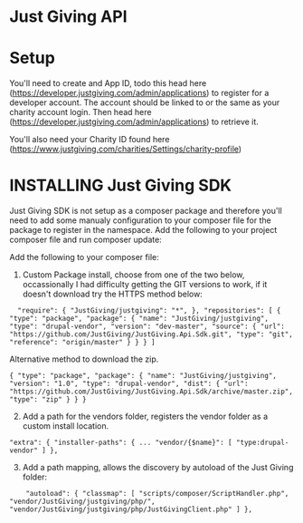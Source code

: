 Just Giving API
===============

Setup
=====

You'll need to create and App ID, todo this head here (https://developer.justgiving.com/admin/applications)
to register for a developer account. The account should be linked to or the same as your charity account login.
Then head here (https://developer.justgiving.com/admin/applications) to retrieve it.


You'll also need your Charity ID found here (https://www.justgiving.com/charities/Settings/charity-profile)

INSTALLING Just Giving SDK
==========================

Just Giving SDK is not setup as a composer package and therefore you'll need to 
add some manualy configuration to your composer file for the package to register in the namespace. 
Add the following to your project composer file and run composer update:

Add the following to your composer file:

1) Custom Package install, choose from one of the two below, occassionally I had 
difficulty getting the GIT versions to work, if it doesn't download try the
HTTPS method below:

`  
"require": {
        "JustGiving/justgiving": "*",
   },
   "repositories": [
     {
       "type": "package",
       "package": {
         "name": "JustGiving/justgiving",
         "type": "drupal-vendor",
         "version": "dev-master",
         "source": {
           "url": "https://github.com/JustGiving/JustGiving.Api.Sdk.git",
           "type": "git",
           "reference": "origin/master"
         }
       }
     }
   ]
 `

Alternative method to download the zip.

`{
            "type": "package",
            "package": {
                "name": "JustGiving/justgiving",
                "version": "1.0",
                "type": "drupal-vendor",
                "dist": {
                    "url": "https://github.com/JustGiving/JustGiving.Api.Sdk/archive/master.zip",
                    "type": "zip"
                }
            }
        }
`

2) Add a path for the vendors folder, registers the vendor folder as a custom
install location.

`"extra": {
         "installer-paths": {
             ...
             "vendor/{$name}": [
                 "type:drupal-vendor"
             ]
         },`

3) Add a path mapping, allows the discovery by autoload of the Just Giving folder:

`    "autoload": {
         "classmap": [
             "scripts/composer/ScriptHandler.php",
             "vendor/JustGiving/justgiving/php/",
             "vendor/JustGiving/justgiving/php/JustGivingClient.php"
         ]
     },`

